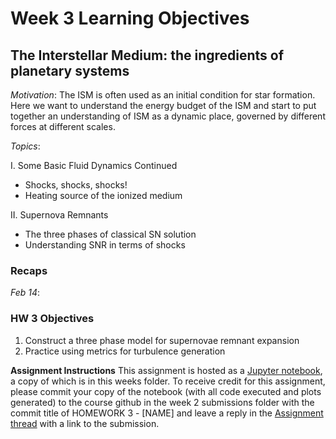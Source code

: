 # Week 3 Learning Objectives
## The Interstellar Medium: the ingredients of planetary systems
*Motivation*: The ISM is often used as an initial condition for star formation. Here we want to understand the energy budget of the ISM and start to put together an understanding of ISM as a dynamic place, governed by different forces at different scales. 

*Topics*:

I. Some Basic Fluid Dynamics Continued
  + Shocks, shocks, shocks!
  + Heating source of the ionized medium

II. Supernova Remnants
 + The three phases of classical SN solution
 + Understanding SNR in terms of shocks

### Recaps
*Feb 14*: 


### HW 3 Objectives
1. Construct a three phase model for supernovae remnant expansion
2. Practice using metrics for turbulence generation

**Assignment Instructions**
This assignment is hosted as a [Jupyter notebook](./HW3-[NAME].ipynb), a copy of which is in this weeks folder.
To receive credit for this assignment, please commit your copy of the notebook (with all code executed and plots generated) to the course github in the week 2 submissions folder with the commit title of HOMEWORK 3 - [NAME] and leave a reply in the [Assignment thread](https://github.com/akuznetsova/spf-2024/issues/8) with a link to the submission.


